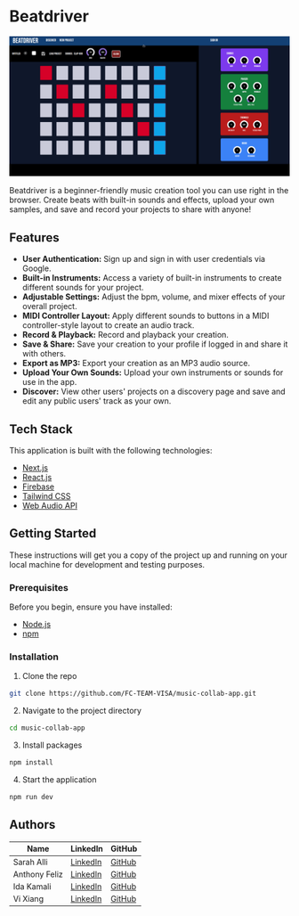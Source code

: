 # Beatdriver

![beatdriver](./public/beatdriver.gif)

Beatdriver is a beginner-friendly music creation tool you can use right in the browser. Create beats with built-in sounds and effects, upload your own samples, and save and record your projects to share with anyone!

## Features

- **User Authentication:** Sign up and sign in with user credentials via Google.
- **Built-in Instruments:** Access a variety of built-in instruments to create different sounds for your project.
- **Adjustable Settings:** Adjust the bpm, volume, and mixer effects of your overall project.
- **MIDI Controller Layout:** Apply different sounds to buttons in a MIDI controller-style layout to create an audio track.
- **Record & Playback:** Record and playback your creation.
- **Save & Share:** Save your creation to your profile if logged in and share it with others.
- **Export as MP3:** Export your creation as an MP3 audio source.
- **Upload Your Own Sounds:** Upload your own instruments or sounds for use in the app.
- **Discover:** View other users' projects on a discovery page and save and edit any public users' track as your own.

## Tech Stack

This application is built with the following technologies:

- [Next.js](https://nextjs.org/)
- [React.js](https://reactjs.org/)
- [Firebase](https://firebase.google.com/)
- [Tailwind CSS](https://tailwindcss.com/)
- [Web Audio API](https://developer.mozilla.org/en-US/docs/Web/API/Web_Audio_API)

## Getting Started

These instructions will get you a copy of the project up and running on your local machine for development and testing purposes.

### Prerequisites

Before you begin, ensure you have installed:

- [Node.js](https://nodejs.org/)
- [npm](https://www.npmjs.com/)

### Installation

1. Clone the repo

```bash
git clone https://github.com/FC-TEAM-VISA/music-collab-app.git
```

2. Navigate to the project directory

```bash
cd music-collab-app
```

3. Install packages

```bash
npm install
```

4. Start the application

```bash
npm run dev
```

## Authors

| Name          | LinkedIn                                            | GitHub                                  |
| ------------- | --------------------------------------------------- | --------------------------------------- |
| Sarah Alli    | [LinkedIn](https://linkedin.com/in/allisarah)       | [GitHub](https://github.com/se7en-illa) |
| Anthony Feliz | [LinkedIn](http://www.linkedin.com/in/anthonyfeliz) | [GitHub](https://github.com/arfgit)     |
| Ida Kamali    | [LinkedIn](https://www.linkedin.com/in/ida-kam/)    | [GitHub](https://github.com/idakam)     |
| Vi Xiang      | [LinkedIn](https://www.linkedin.com/in/vixiang/)    | [GitHub](https://github.com/vx0000)     |
